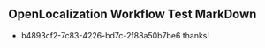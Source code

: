 ## OpenLocalization Workflow Test MarkDown

* b4893cf2-7c83-4226-bd7c-2f88a50b7be6 
thanks!



<!--HONumber=Jan16_HO3-->
